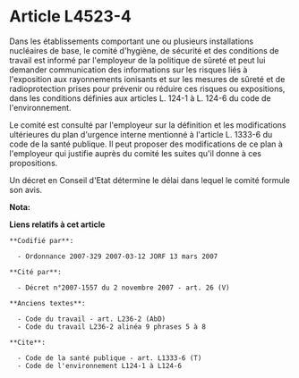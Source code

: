 # Article L4523-4

Dans les établissements comportant une ou plusieurs installations nucléaires de base, le comité d'hygiène, de sécurité et des
conditions de travail est informé par l'employeur de la politique de sûreté et peut lui demander communication des
informations sur les risques liés à l'exposition aux rayonnements ionisants et sur les mesures de sûreté et de
radioprotection prises pour prévenir ou réduire ces risques ou expositions, dans les conditions définies aux articles L.
124-1 à L. 124-6 du code de l'environnement.

Le comité est consulté par l'employeur sur la définition et les modifications ultérieures du plan d'urgence interne mentionné
à l'article L. 1333-6 du code de la santé publique. Il peut proposer des modifications de ce plan à l'employeur qui justifie
auprès du comité les suites qu'il donne à ces propositions.

Un décret en Conseil d'Etat détermine le délai dans lequel le comité formule son avis.

**Nota:**



**Liens relatifs à cet article**

	**Codifié par**:

	  - Ordonnance 2007-329 2007-03-12 JORF 13 mars 2007

	**Cité par**:

	  - Décret n°2007-1557 du 2 novembre 2007 - art. 26 (V)

	**Anciens textes**:

	  - Code du travail - art. L236-2 (AbD)
	  - Code du travail L236-2 alinéa 9 phrases 5 à 8

	**Cite**:

	  - Code de la santé publique - art. L1333-6 (T)
	  - Code de l'environnement L124-1 à L124-6
